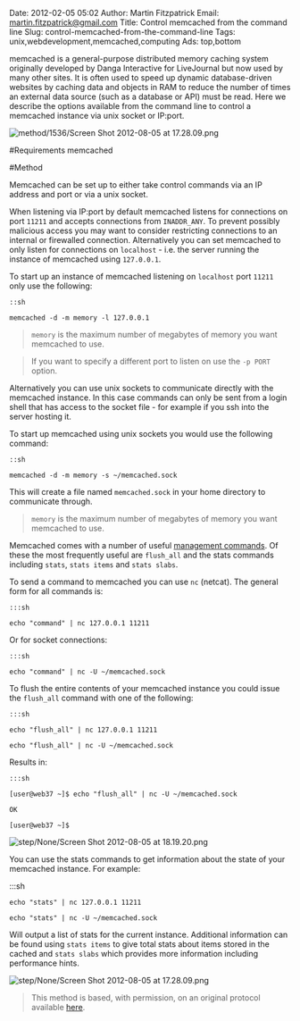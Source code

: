 Date: 2012-02-05 05:02
Author: Martin Fitzpatrick
Email: martin.fitzpatrick@gmail.com
Title: Control memcached from the command line
Slug: control-memcached-from-the-command-line
Tags: unix,webdevelopment,memcached,computing
Ads: top,bottom

memcached is a general-purpose distributed memory caching system originally developed by Danga Interactive for LiveJournal but now used by many other sites. It is often used to speed up dynamic database-driven websites by caching data and objects in RAM to reduce the number of times an external data source (such as a database or API) must be read. Here we describe the options available from the command line to control a memcached instance via unix socket or IP:port.

![method/1536/Screen Shot 2012-08-05 at 17.28.09.png](/images/method/1536/Screen%20Shot%202012-08-05%20at%2017.28.09.png)

#Requirements
memcached

#Method

Memcached can be set up to either take control commands via an IP address and port or via a unix socket. 

When listening via IP:port by default memcached listens for connections on port `11211` and accepts connections from `INADDR_ANY`. To prevent possibly malicious access you may want to consider restricting connections to an internal or firewalled connection. Alternatively you can set memcached to only listen for connections on `localhost` - i.e. the server running the instance of memcached using  `127.0.0.1`. 

To start up an instance of memcached listening on `localhost` port `11211` only use the following:


    ::sh

    memcached -d -m memory -l 127.0.0.1


>`memory` is the maximum number of megabytes of memory you want memcached to use.

>

> If you want to specify a different port to listen on use the `-p PORT` option.


Alternatively you can use unix sockets to communicate directly with the memcached instance. In this case commands can only be sent from a login shell that has access to the socket file - for example if you ssh into the server hosting it.



To start up memcached using unix sockets you would use the following command:



    ::sh

    memcached -d -m memory -s ~/memcached.sock 



This will create a file named `memcached.sock` in your home directory to communicate through.


>`memory` is the maximum number of megabytes of memory you want memcached to use.


Memcached comes with a number of useful [management commands](http://code.google.com/p/memcached/wiki/NewCommands). Of these the most frequently useful are `flush_all` and the stats commands including `stats`, `stats items` and `stats slabs`.



To send a command to memcached you can use `nc` (netcat). The general form for all commands is:



    :::sh

    echo "command" | nc 127.0.0.1 11211



Or for socket connections:



    :::sh

    echo "command" | nc -U ~/memcached.sock







To flush the entire contents of your memcached instance you could issue the `flush_all` command with one of the following:



    :::sh

    echo "flush_all" | nc 127.0.0.1 11211

    echo "flush_all" | nc -U ~/memcached.sock



Results in:



    :::sh

    [user@web37 ~]$ echo "flush_all" | nc -U ~/memcached.sock

    OK

    [user@web37 ~]$ 





![step/None/Screen Shot 2012-08-05 at 18.19.20.png](/images/step/None/Screen%20Shot%202012-08-05%20at%2018.19.20.png)



You can use the stats commands to get information about the state of your memcached instance. For example:



   :::sh

    echo "stats" | nc 127.0.0.1 11211

    echo "stats" | nc -U ~/memcached.sock



Will output a list of stats for the current instance. Additional information can be found using `stats items` to give total stats about items stored in the cached and `stats slabs` which provides more information including performance hints.

![step/None/Screen Shot 2012-08-05 at 17.28.09.png](/images/step/None/Screen%20Shot%202012-08-05%20at%2017.28.09.png)







>This method is based, with permission, on an original protocol available [here](http://community.webfaction.com/questions/7275/how-to-communicate-with-memcached-socket-via-shell).


